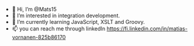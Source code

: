 - 👋 Hi, I’m @Mats15
- 👀 I’m interested in integration development.
- 🌱 I’m currently learning JavaScript, XSLT and Groovy.
- 📫 you can reach me through linkedIn https://fi.linkedin.com/in/matias-vornanen-825b86170
